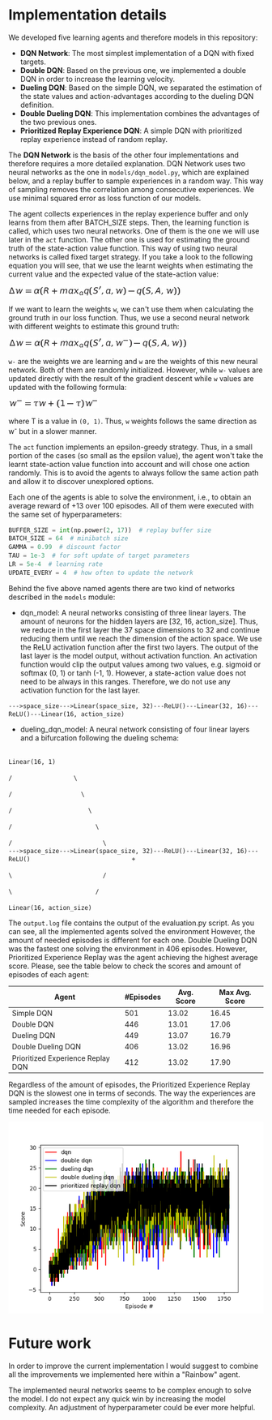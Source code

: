 # Implementation details
We developed five learning agents and therefore models in this repository:
* **DQN Network**: The most simplest implementation of a DQN with fixed targets.
* **Double DQN**: Based on the previous one, we implemented a double DQN in order to increase the learning velocity.
* **Dueling DQN**: Based on the simple DQN, we separated the estimation of the state values and action-advantages according 
to the dueling DQN definition.
* **Double Dueling DQN**: This implementation combines the advantages of the two previous ones.
* **Prioritized Replay Experience DQN**: A simple DQN with prioritized replay experience instead of random replay.

The **DQN Network** is the basis of the other four implementations and therefore requires a more detailed explanation. 
DQN Network uses two neural networks as the one in ``models/dqn_model.py``, which are explained below, and a replay 
buffer to sample experiences in a random way. This way of sampling removes the correlation among consecutive experiences.
We use minimal squared error as loss function of our models.

The agent collects experiences in the replay experience buffer and only learns from them after BATCH_SIZE steps. Then, 
the learning function is called, which uses two neural networks. One of them is the one we will use later in the `act` 
function. The other one is used for estimating the ground truth of the state-action value function.  This way of using two neural networks is called fixed target strategy. If you take a look to the following equation you 
will see, that we use the learnt weights when estimating the current value and the expected value of the state-action 
value:

![img.png](img.png)

If we want to learn the weights `w`, we can't use them when calculating the ground truth in our loss function. Thus, we
use a second neural network with different weights to estimate this ground truth:

![img_2.png](img_2.png)

`w-` are the weights we are learning and `w` are the weights of this new neural network. Both of them are randomly
initialized. However, while `w-` values are updated directly with the result of the gradient descent while `w` values
are updated with the following formula:

![img_3.png](img_3.png)

where &Tau; is a value in `(0, 1)`. Thus, `w` weights follows the same direction as w<sup>-</sup> but in a slower manner.

The `act` function implements an epsilon-greedy strategy. Thus, in a small portion of the cases (so small as the epsilon
value), the agent won't take the learnt state-action value function into account and will chose one action randomly. 
This is to avoid the agents to always follow the same action path and allow it to discover unexplored options.

Each one of the agents is able to solve the environment, i.e., to obtain an average reward of +13 over 100 episodes. All
of them were executed with the same set of hyperparameters:

```python
BUFFER_SIZE = int(np.power(2, 17))  # replay buffer size
BATCH_SIZE = 64  # minibatch size
GAMMA = 0.99  # discount factor
TAU = 1e-3  # for soft update of target parameters
LR = 5e-4  # learning rate
UPDATE_EVERY = 4  # how often to update the network
```

Behind the five above named agents there are two kind of networks described in the <code>models</code> module:
* dqn_model: A neural networks consisting of three linear layers. The amount of neurons for the hidden layers are 
[32, 16, action_size]. Thus, we reduce in the first layer the 37 space dimensions to 32 and continue reducing them until
we reach the dimension of the action space. We use the ReLU activation function after the first two layers. The output
of the last layer is the model output, without activation function. An activation function would clip the output values
among two values, e.g. sigmoid or softmax (0, 1) or tanh (-1, 1). However, a state-action value does not need to be
always in this ranges. Therefore, we do not use any activation function for the last layer.
```
--->space_size--->Linear(space_size, 32)---ReLU()---Linear(32, 16)---ReLU()---Linear(16, action_size)     
```
* dueling_dqn_model: A neural network consisting of four linear layers and a bifurcation following the dueling schema:
```
                                                                                  Linear(16, 1)
                                                                                /                 \        
                                                                               /                   \
                                                                              /                     \
                                                                             /                       \
                                                                            /                         \
--->space_size--->Linear(space_size, 32)---ReLU()---Linear(32, 16)---ReLU()                            +
                                                                            \                         /
                                                                             \                       /
                                                                              Linear(16, action_size)
```

The `output.log` file contains the output of the evaluation.py script. As you can see, all the implemented agents solved
the environment However, the amount of needed episodes is different for each one. Double Dueling DQN was the fastest one
solving the environment in 406 episodes. However, Prioritized Experience Replay was the agent achieving the highest 
average score. Please, see the table below to check the scores and amount of episodes of each agent:

Agent | #Episodes | Avg. Score | Max Avg. Score
----- | --------- | ---------- | --------------
Simple DQN | 501 | 13.02 | 16.45
Double DQN | 446 | 13.01 | 17.06
Dueling DQN | 449 | 13.07 | 16.79
Double Dueling DQN | 406 | 13.02 | 16.96
Prioritized Experience Replay DQN | 412 | 13.02 | 17.90 

Regardless of the amount of episodes, the Prioritized Experience Replay DQN is the slowest one in terms of seconds. The 
way the experiences are sampled increases the time complexity of the algorithm and therefore the time needed for each 
episode.

![img_1.png](img_1.png)

# Future work
In order to improve the current implementation I would suggest to combine all the improvements we implemented here within
a "Rainbow" agent. 

The implemented neural networks seems to be complex enough to solve the model. I do not expect any 
quick win by increasing the model complexity. An adjustment of hyperparameter could be ever more helpful. 

